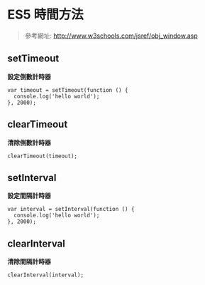 # ES5 時間方法

> 參考網址: 
http://www.w3schools.com/jsref/obj_window.asp

## setTimeout
__設定倒數計時器__

````
var timeout = setTimeout(function () {
  console.log('hello world');
}, 2000);
````

## clearTimeout
__清除倒數計時器__

````
clearTimeout(timeout);
````

## setInterval
__設定間隔計時器__

````
var interval = setInterval(function () {
  console.log('hello world');
}, 2000);
````

## clearInterval
__清除間隔計時器__

````
clearInterval(interval);
````
